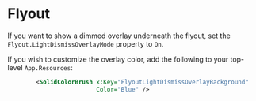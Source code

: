 # Flyout

If you want to show a dimmed overlay underneath the flyout, set the `Flyout.LightDismissOverlayMode` property to `On`.

If you wish to customize the overlay color, add the following to your top-level `App.Resources`:
```xml
		<SolidColorBrush x:Key="FlyoutLightDismissOverlayBackground"
						 Color="Blue" />
```

